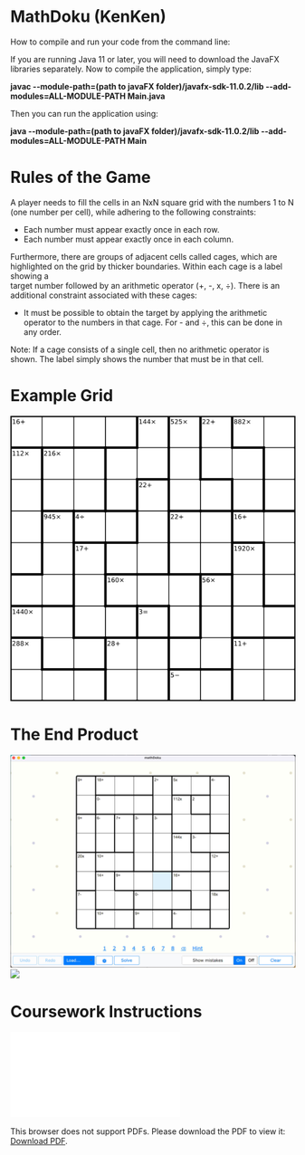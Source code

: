 # MathDoku (KenKen)

How to compile and run your code from the command line:

If you are running Java 11 or later, you will need to download the JavaFX libraries separately. 
Now to compile the application, simply type:

<b> javac --module-path=(path to javaFX folder)/javafx-sdk-11.0.2/lib --add-modules=ALL-MODULE-PATH Main.java </b>

Then you can run the application using:

<b> java --module-path=(path to javaFX folder)/javafx-sdk-11.0.2/lib --add-modules=ALL-MODULE-PATH Main </b>

# Rules of the Game
A player needs to fill the cells in an NxN square grid with the numbers 1 to N (one number per cell), while adhering to the following constraints:
 - Each number must appear exactly once in each row.
 - Each number must appear exactly once in each column.
 
 Furthermore, there are groups of adjacent cells called cages, which are highlighted on the grid by thicker boundaries. Within each cage is a label showing a           
   target number followed by an arithmetic operator (+, -, x, ÷). There is an additional constraint associated with these cages:
   
 - It must be possible to obtain the target by applying the arithmetic operator to the numbers in that cage. For - and ÷, this can be done in any order.
 
Note: If a cage consists of a single cell, then no arithmetic operator is shown. The label simply shows the number that must be in that cell.

# Example Grid
![](example.png)


# The End Product
![](example1.png)
![](demo.gif)

# Coursework Instructions

<object data="Instructions.pdf" type="application/pdf" width="700px" height="700px">
    <embed src="Instructions.pdf">
        <p>This browser does not support PDFs. Please download the PDF to view it: <a href="Instructions.pdf">Download PDF</a>.</p>
    </embed>
</object>



